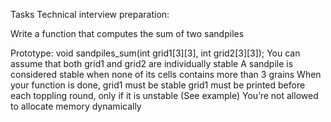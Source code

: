 Tasks
Technical interview preparation:

Write a function that computes the sum of two sandpiles

Prototype: void sandpiles_sum(int grid1[3][3], int grid2[3][3]); You can assume that both grid1 and grid2 are individually stable A sandpile is considered stable when none of its cells contains more than 3 grains When your function is done, grid1 must be stable grid1 must be printed before each toppling round, only if it is unstable (See example) You’re not allowed to allocate memory dynamically